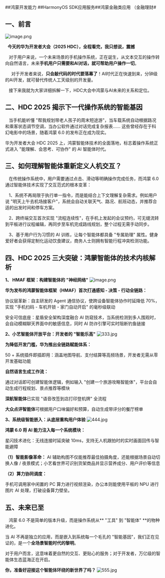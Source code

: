 \##鸿蒙开发能力 ##HarmonyOS SDK应用服务##鸿蒙金融类应用 （金融理财#

## 一、前言
![image.png](https://gonline-file.oss-cn-shenzhen.aliyuncs.com/file/png/2025-06-21/image_fe86945f.png 'image.png')

  **今天的华为开发者大会（2025 HDC），全程看完，我只想说，震撼**   

   对于用户来说，一个未来场景的手机操作系统，正在诞生，从文本交互的操作转向自然语言，未来**手机用户只需要和AI对话，就可帮助用户操作一切**。  

     对于开发者来说，**只会敲代码的时代要落幕了**！AI时代正在快速到来，分钟级的AI开发，就可替代传统人工天级别的开发量。  

   接下来我就为大家详细拆解一下，HDC大会中鸿蒙与AI未来的关系和定位。
​
## 二、HDC 2025 揭示下一代操作系统的智能基因
   当手机能听懂 "帮我规划带老人孩子的周末短途游"，当车载系统自动根据路况和乘客状态调节空调，当办公软件通过对话完成复杂报表…… 这些曾经存在于科幻电影中的场景，随着鸿蒙 6.0 的发布正在成为现实。

华为开发者大会 HDC 2025 上，鸿蒙智能体技术的全面落地，标志着操作系统正式进入 "能理解、会思考、可协作" 的 AI 智能体时代。


## 三、如何理解智能体重新定义人机交互？


   在传统操作系统中，用户需要通过点击、滑动等明确操作完成任务，而鸿蒙 6.0 通过智能体技术实现了交互范式的根本变革：

   1、系统不再局限于执行单一指令，而是能结合上下文理解复杂需求。例如用户说 "明天上午去机场接客户"，系统会自动关联天气、路况、航班动态，并推荐合适的出发时间和停车方案。

   2、跨终端交互首次实现 "流程连续性"，在手机上发起的会议预约，可无缝流转到平板进行议程编辑，再同步至车机完成路线规划，整个过程无需手动同步。

   3、基于用户行为习惯的 AI 训练，让每个智能体都具备 "专属助理" 属性。健身爱好者会获得定制化运动饮食建议，商务人士则拥有智能行程冲突检测功能。

## 四、HDC 2025 三大突破：鸿蒙智能体的技术内核解析
**1、 HMAF 框架：构建智能体的 "神经网络"**
![image.png](https://gonline-file.oss-cn-shenzhen.aliyuncs.com/file/png/2025-06-21/image_ed35ae46.png 'image.png')


**华为发布的鸿蒙智能体框架（HMAF）首次打通感知 - 决策 - 行动全链路：**

协议层革新：自主研发的 Agent 通信协议，使跨设备智能体协作时延降低 70%，实现 "手机扫码 - 车机开锁 - 家门自动开启" 的毫秒级联动

安全可信底座：星盾安全架构深度融合 AI 防窥技术，当系统检测到多人围观时，会自动模糊聊天界面中的敏感信息，同时 AI 防诈引擎可实时阻断钓鱼链接

**2、小艺智能体开放平台：开发者的 "智能乐高"**
![333.jpg](https://gonline-file.oss-cn-shenzhen.aliyuncs.com/file/jpg/2025-06-21/333_82bf1676.jpg '333.jpg')

**为降低开发门槛，华为推出全链路赋能体系：**

50 + 系统插件即插即用：涵盖地图导航、支付结算等高频场景，开发者无需从零开发基础功能

**自然语言生成工作流：**

通过对话即可创建智能体逻辑，例如输入 "创建一个旅游攻略智能体"，平台会自动生成行程规划、景点推荐等模块

**深航智能体**已实现 "语音改签到店打印登机牌" 全流程

**大众点评智能体**可根据用户口味偏好和预算，自动生成带评分的餐厅榜单



**3、系统级智能嵌入：从底层重构用户体验**
![444.jpg](https://gonline-file.oss-cn-shenzhen.aliyuncs.com/file/jpg/2025-06-21/444_2131a8f1.jpg '444.jpg')


**鸿蒙 6.0 将 AI 能力注入每一个系统模块：**

星闪技术进化：无线连接时延突破 10ms，支持无人机跟拍时的实时画面回传与智能避障

**（1）智能影像革命：**
AI 辅助构图不仅能推荐最佳拍摄角度，还能根据场景自动切换人像 / 夜景模式；小艺看世界可识别货架商品并显示营养成分、用户评价等信息

**（2）算力协同调度：**

手机可调用家中闲置的 PC 算力进行视频渲染，办公本则能使用平板的 NPU 进行图片 AI 处理，打破设备算力壁垒。

## 五、未来已至
   鸿蒙 6.0 不是简单的版本升级，而是操作系统从** "工具" 到 "智能体" **的物种进化。

当 AI 不再是独立的应用，而是嵌入到系统每一个毛孔的 "智能基因"，我们正在见证的，是一个**全场景智能时代的黎明**。

对于用户而言，这意味着更自然的交互、更贴心的服务；对于开发者，万亿级的智能体生态蓝海正在开启。

**你，准备好迎接这个智能体环绕的新世界了吗？**
![555.jpg](https://gonline-file.oss-cn-shenzhen.aliyuncs.com/file/jpg/2025-06-21/555_64bd9dcb.jpg '555.jpg')
